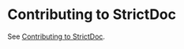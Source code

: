 # Contributing to StrictDoc

See [Contributing to StrictDoc](https://strictdoc.readthedocs.io/en/latest/strictdoc-6-contributing.html).
